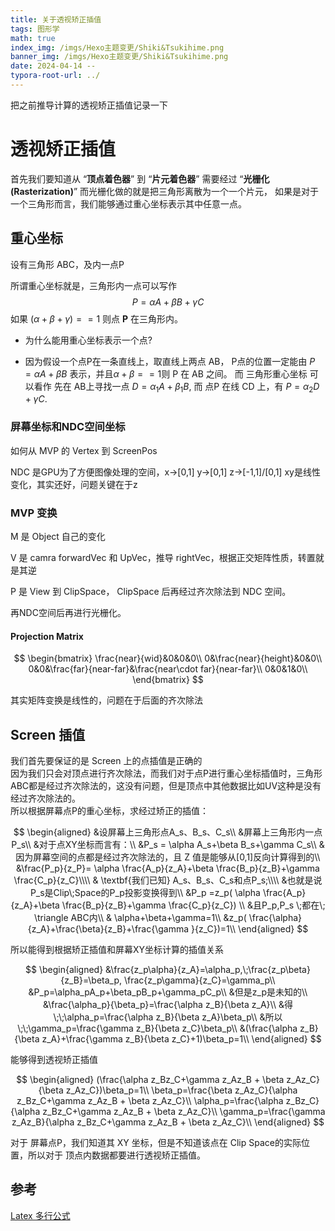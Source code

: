 ```yaml
---
title: 关于透视矫正插值
tags: 图形学
math: true
index_img: /imgs/Hexo主题变更/Shiki&Tsukihime.png
banner_img: /imgs/Hexo主题变更/Shiki&Tsukihime.png
date: 2024-04-14 --
typora-root-url: ../
---
```


把之前推导计算的透视矫正插值记录一下

<!--more-->

# 透视矫正插值

首先我们要知道从 “**顶点着色器**” 到 “**片元着色器**” 需要经过 “**光栅化(Rasterization)**”
而光栅化做的就是把三角形离散为一个一个片元，
如果是对于一个三角形而言，我们能够通过重心坐标表示其中任意一点。

## 重心坐标

设有三角形 ABC，及内一点P

所谓重心坐标就是，三角形内一点可以写作
$$
P=\alpha A+\beta B+\gamma C
$$
如果 $(\alpha + \beta+\gamma)==1$ 则点 **P** 在三角形内。

* 为什么能用重心坐标表示一个点?

* 因为假设一个点P在一条直线上，取直线上两点 AB，
  P点的位置一定能由 $P=\alpha A+\beta B$ 表示，并且$\alpha+\beta==1$则 P 在 AB 之间。
  而 三角形重心坐标 可以看作 先在 AB上寻找一点 $D=\alpha_1 A+\beta_1 B$, 而 点P 在线 CD 上，有 $P = \alpha_2D+\gamma C$.

### 屏幕坐标和NDC空间坐标

如何从 MVP 的 Vertex 到 ScreenPos

NDC 是GPU为了方便图像处理的空间，x->[0,1] y->[0,1] z->[-1,1]/[0,1]
xy是线性变化，其实还好，问题关键在于z

### MVP 变换

M 是 Object 自己的变化

V 是 camra forwardVec 和 UpVec，推导 rightVec，根据正交矩阵性质，转置就是其逆

P 是 View 到 ClipSpace， ClipSpace 后再经过齐次除法到 NDC 空间。

再NDC空间后再进行光栅化。

#### Projection Matrix

$$
\begin{bmatrix}
\frac{near}{wid}&0&0&0\\
0&\frac{near}{height}&0&0\\
0&0&\frac{far}{near-far}&\frac{near\cdot far}{near-far}\\
0&0&1&0\\
\end{bmatrix}
$$

其实矩阵变换是线性的，问题在于后面的齐次除法

## Screen 插值

我们首先要保证的是 Screen 上的点插值是正确的  
因为我们只会对顶点进行齐次除法，而我们对于点P进行重心坐标插值时，三角形ABC都是经过齐次除法的，这没有问题，但是顶点中其他数据比如UV这种是没有经过齐次除法的。  
所以根据屏幕点P的重心坐标，求经过矫正的插值：

$$
\begin{aligned}
	&设屏幕上三角形点A_s、B_s、C_s\\
	&屏幕上三角形内一点P_s\\
	&对于点XY坐标而言有：\\
	&P_s = \alpha A_s+\beta B_s+\gamma C_s\\
	&因为屏幕空间的点都是经过齐次除法的，且 Z 值是能够从[0,1]反向计算得到的\\
	&\frac{P_p}{z_P}= \alpha \frac{A_p}{z_A}+\beta \frac{B_p}{z_B}+\gamma \frac{C_p}{z_C}\\\\
	& \textbf{我们已知} A_s、B_s、C_s和点P_s;\\\\
	&也就是说P_s是Clip\;Space的P_p投影变换得到\\
	&P_p =z_p( \alpha \frac{A_p}{z_A}+\beta \frac{B_p}{z_B}+\gamma \frac{C_p}{z_C})
	\\
	&且P_p,P_s \;都在\; \triangle ABC内\\
	& \alpha+\beta+\gamma=1\\
	&z_p( \frac{\alpha}{z_A}+\frac{\beta}{z_B}+\frac{\gamma }{z_C})=1\\
\end{aligned}
$$

所以能得到根据矫正插值和屏幕XY坐标计算的插值关系

$$
\begin{aligned}
	&\frac{z_p\alpha}{z_A}=\alpha_p,\;\frac{z_p\beta}{z_B}=\beta_p,
	\frac{z_p\gamma}{z_C}=\gamma_p\\
	&P_p=\alpha_pA_p+\beta_pB_p+\gamma_pC_p\\
	&但是z_p是未知的\\
	&\frac{\alpha_p}{\beta_p}=\frac{\alpha z_B}{\beta z_A}\\
	&得\;\;\alpha_p=\frac{\alpha z_B}{\beta z_A}\beta_p\\
	&所以\;\;\gamma_p=\frac{\gamma z_B}{\beta z_C}\beta_p\\
	&(\frac{\alpha z_B}{\beta z_A}+\frac{\gamma z_B}{\beta z_C}+1)\beta_p=1\\
\end{aligned}
$$

能够得到透视矫正插值

$$
\begin{aligned}
(\frac{\alpha z_Bz_C+\gamma z_Az_B + \beta z_Az_C}{\beta z_Az_C})\beta_p=1\\
\beta_p=\frac{\beta z_Az_C}{\alpha z_Bz_C+\gamma z_Az_B + \beta z_Az_C}\\
\alpha_p=\frac{\alpha z_Bz_C}{\alpha z_Bz_C+\gamma z_Az_B + \beta z_Az_C}\\
\gamma_p=\frac{\gamma z_Az_B}{\alpha z_Bz_C+\gamma z_Az_B + \beta z_Az_C}\\
\end{aligned}
$$

对于 屏幕点P，我们知道其 XY 坐标，但是不知道该点在 Clip Space的实际位置，所以对于 顶点内数据都要进行透视矫正插值。

## 参考

[Latex 多行公式](https://matnoble.github.io/tech/latex/multi-line-equations/)
